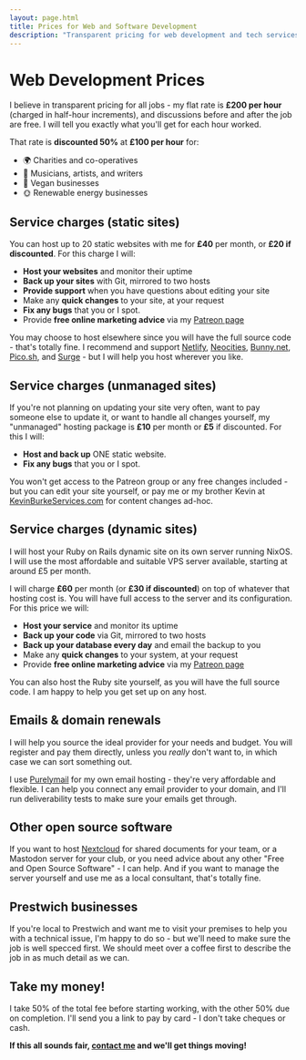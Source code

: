 ```yaml
---
layout: page.html
title: Prices for Web and Software Development
description: "Transparent pricing for web development and tech services in Prestwich. I charge a flat hourly rate with 50% discounts for charities, artists and more."
---
```


# Web Development Prices

I believe in transparent pricing for all jobs - my flat rate is **£200 per hour** (charged in half-hour increments), and discussions before and after the job are free. I will tell you exactly what you'll get for each hour worked.

That rate is **discounted 50%** at **£100 per hour** for:

<div class="emoji-list" markdown>

- 🌍 Charities and co-operatives
- 🎸 Musicians, artists, and writers
- 💚 Vegan businesses
- 🌞 Renewable energy businesses
</div>

## Service charges (static sites)

You can host up to 20 static websites with me for **£40** per month, or **£20 if discounted**. For this charge I will:

- **Host your websites** and monitor their uptime
- **Back up your sites** with Git, mirrored to two hosts
- **Provide support** when you have questions about editing your site
- Make any **quick changes** to your site, at your request
- **Fix any bugs** that you or I spot.
- Provide **free online marketing advice** via my [Patreon page](/services/patreon/)

You may choose to host elsewhere since you will have the full source code - that's totally fine. I recommend and support [Netlify](https://netlify.com), [Neocities](https://neocities.org), [Bunny.net](https://bunny.net/), [Pico.sh](https://pico.sh/pgs), and [Surge](https://surge.sh) - but I will help you host wherever you like.

## Service charges (unmanaged sites)

If you're not planning on updating your site very often, want to pay someone else to update it, or want to handle all changes yourself, my "unmanaged" hosting package is **£10** per month or **£5** if discounted. For this I will:

- **Host and back up** ONE static website.
- **Fix any bugs** that you or I spot.

You won't get access to the Patreon group or any free changes included - but you can edit your site yourself, or pay me or my brother Kevin at [KevinBurkeServices.com](https://kevinburkeservices.com) for content changes ad-hoc.

## Service charges (dynamic sites)

I will host your Ruby on Rails dynamic site on its own server running NixOS. I will use the most affordable and suitable VPS server available, starting at around £5 per month.

I will charge **£60** per month (or **£30 if discounted**) on top of whatever that hosting cost is. You will have full access to the server and its configuration. For this price we will:

- **Host your service** and monitor its uptime
- **Back up your code** via Git, mirrored to two hosts
- **Back up your database every day** and email the backup to you
- Make any **quick changes** to your system, at your request
- Provide **free online marketing advice** via my [Patreon page](/services/patreon/)

You can also host the Ruby site yourself, as you will have the full source code. I am happy to help you get set up on any host.

## Emails & domain renewals

I will help you source the ideal provider for your needs and budget. You will register and pay them directly, unless you _really_ don't want to, in which case we can sort something out.

I use [Purelymail](https://purelymail.com) for my own email hosting - they're very affordable and flexible. I can help you connect any email provider to your domain, and I'll run deliverability tests to make sure your emails get through.

## Other open source software

If you want to host [Nextcloud](/services/de-googling/) for shared documents for your team, or a Mastodon server for your club, or you need advice about any other "Free and Open Source Software" - I can help. And if you want to manage the server yourself and use me as a local consultant, that's totally fine.

## Prestwich businesses

If you're local to Prestwich and want me to visit your premises to help you with a technical issue, I'm happy to do so - but we'll need to make sure the job is well specced first. We should meet over a coffee first to describe the job in as much detail as we can.

## Take my money!

I take 50% of the total fee before starting working, with the other 50% due on completion. I'll send you a link to pay by card - I don't take cheques or cash.

**If this all sounds fair, [contact me](/contact/) and we'll get things moving!**
